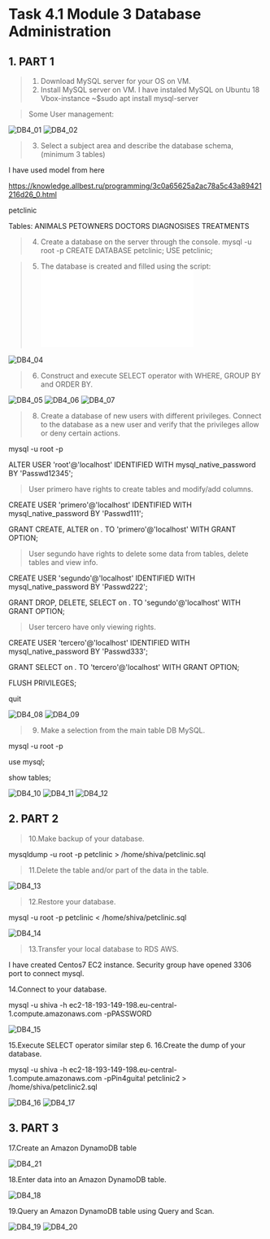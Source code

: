 # Task 4.1 Module 3 Database Administration
> 

## 1. PART 1
> 1. Download MySQL server for your OS on VM.
> 2. Install MySQL server on VM.
I have instaled MySQL on Ubuntu 18  Vbox-instance
~$sudo apt install mysql-server

> Some User management:

![DB4_01](./images/4.1_02.png)
![DB4_02](./images/4.1_03.png)

> 3. Select a subject area and describe the database schema, (minimum 3 tables)

I have used model from here 

https://knowledge.allbest.ru/programming/3c0a65625a2ac78a5c43a89421216d26_0.html

petclinic

Tables:
ANIMALS
PETOWNERS
DOCTORS
DIAGNOSISES
TREATMENTS

> 4. Create a database on the server through the console.
mysql -u root -p
CREATE DATABASE petclinic;
USE petclinic;

> 5. The database is created and filled using the script:
![DB4_03](./Petclinic-MySQL-Script.sql)

![DB4_04](./images/4.1_04.png)

> 6. Construct and execute SELECT operator with WHERE, GROUP BY and ORDER BY.

![DB4_05](./images/4.1_05.png)
![DB4_06](./images/4.1_06.png)
![DB4_07](./images/4.1_07.png)

> 8. Create a database of new users with different privileges. Connect to the database as a new user and verify that the privileges allow or deny certain actions.

mysql -u root -p

ALTER USER 'root'@'localhost' IDENTIFIED WITH mysql_native_password BY 'Passwd12345';

> User primero have rights to create tables and modify/add columns.

CREATE USER 'primero'@'localhost' IDENTIFIED WITH mysql_native_password BY 'Passwd111';

GRANT CREATE, ALTER on *.* TO 'primero'@'localhost' WITH GRANT OPTION;

> User segundo have rights to delete some data from tables, delete tables and view info.

CREATE USER 'segundo'@'localhost' IDENTIFIED WITH mysql_native_password BY 'Passwd222';

GRANT DROP, DELETE, SELECT on *.* TO 'segundo'@'localhost' WITH GRANT OPTION;

> User tercero have only viewing rights.

CREATE USER 'tercero'@'localhost' IDENTIFIED WITH mysql_native_password BY 'Passwd333';

GRANT SELECT on *.* TO 'tercero'@'localhost' WITH GRANT OPTION;

FLUSH PRIVILEGES;

quit

![DB4_08](./images/4.1_08.png)
![DB4_09](./images/4.1_09.png)

> 9. Make a selection from the main table DB MySQL.

mysql -u root -p

use mysql;

show tables;

![DB4_10](./images/4.1_10.png)
![DB4_11](./images/4.1_11.png)
![DB4_12](./images/4.1_12.png)

## 2. PART 2

>10.Make backup of your database.

mysqldump -u root -p petclinic > /home/shiva/petclinic.sql

>11.Delete the table and/or part of the data in the table.

![DB4_13](./images/4.1_13.png)

>12.Restore your database.

mysql -u root -p petclinic < /home/shiva/petclinic.sql

![DB4_14](./images/4.1_14.png)

>13.Transfer your local database to RDS AWS.

I have created Centos7 EC2 instance. Security group have opened 3306 port to connect mysql.

14.Connect to your database.

mysql -u shiva -h ec2-18-193-149-198.eu-central-1.compute.amazonaws.com -pPASSWORD

![DB4_15](./images/4.1_15.png)

15.Execute SELECT operator similar step 6.
16.Create the dump of your database.

mysql -u shiva -h ec2-18-193-149-198.eu-central-1.compute.amazonaws.com -pPin4guita! petclinic2 > /home/shiva/petclinic2.sql

![DB4_16](./images/4.1_16.png)
![DB4_17](./images/4.1_17.png)

## 3. PART 3

17.Create an Amazon DynamoDB table

![DB4_21](./images/4.1_21.png)

18.Enter data into an Amazon DynamoDB table.

![DB4_18](./images/4.1_18.png)

19.Query an Amazon DynamoDB table using Query and Scan.

![DB4_19](./images/4.1_19.png)
![DB4_20](./images/4.1_20.png)


